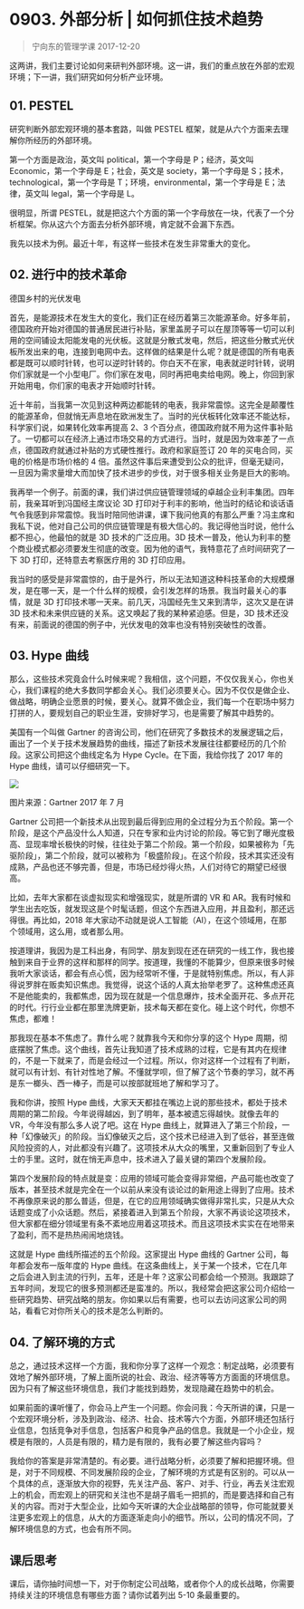 # 0903. 外部分析 | 如何抓住技术趋势
> 宁向东的管理学课
2017-12-20

这两讲，我们主要讨论如何来研判外部环境。这一讲，我们的重点放在外部的宏观环境；下一讲，我们研究如何分析产业环境。

## 01. PESTEL

研究判断外部宏观环境的基本套路，叫做 PESTEL 框架，就是从六个方面来去理解你所经历的外部环境。

第一个方面是政治，英文叫 political，第一个字母是 P；经济，英文叫 Economic，第一个字母是 E；社会，英文是 society，第一个字母是 S；技术，technological，第一个字母是 T；环境，environmental，第一个字母是 E；法律，英文叫 legal，第一个字母是 L。

很明显，所谓 PESTEL，就是把这六个方面的第一个字母放在一块，代表了一个分析框架。你从这六个方面去分析外部环境，肯定就不会漏下东西。

我先以技术为例。最近十年，有这样一些技术在发生非常重大的变化。

## 02. 进行中的技术革命

德国乡村的光伏发电

首先，是能源技术在发生大的变化，我们正在经历着第三次能源革命。好多年前，德国政府开始对德国的普通居民进行补贴，家里盖房子可以在屋顶等等一切可以利用的空间铺设太阳能发电的光伏板。这就是分散式发电，然后，把这些分散式光伏板所发出来的电，连接到电网中去。这样做的结果是什么呢？就是德国的所有电表都是既可以顺时针转，也可以逆时针转的。你白天不在家，电表就逆时针转，说明你们家就是一个小型电厂。你们家在发电，同时再把电卖给电网。晚上，你回到家开始用电，你们家的电表才开始顺时针转。

近十年前，当我第一次见到这种两边都能转的电表，我非常震惊。这完全是颠覆性的能源革命，但就悄无声息地在欧洲发生了。当时的光伏板转化效率还不能达标，科学家们说，如果转化效率再提高 2、3 个百分点，德国政府就不用为这件事补贴了。一切都可以在经济上通过市场交易的方式进行。当时，就是因为效率差了一点点，德国政府就通过补贴的方式硬性推行。政府和家庭签订 20 年的买电合同，买电的价格是市场价格的 4 倍。虽然这件事后来遭受到公众的批评，但毫无疑问，一旦因为需求量增大而加快了技术进步的步伐，对于很多相关业务是巨大的影响。

我再举一个例子。前面的课，我们讲过供应链管理领域的卓越企业利丰集团。四年前，我亲耳听到冯国经主席议论 3D 打印对于利丰的影响，他当时的结论和谈话语气令我感到非常震惊。我当时陪同他讲课，课下我问他真的有那么严重？冯主席和我私下说，他对自己公司的供应链管理是有极大信心的。我记得他当时说，他什么都不担心，他最怕的就是 3D 技术的广泛应用。3D 技术一普及，他认为利丰的整个商业模式都必须要发生彻底的改变。因为他的语气，我特意花了点时间研究了一下 3D 打印，还特意去考察医疗用的 3D 打印应用。

我当时的感受是非常震惊的，由于是外行，所以无法知道这种科技革命的大规模爆发，是在哪一天，是一个什么样的规模，会引发怎样的场景。我当时最关心的事情，就是 3D 打印技术哪一天来。前几天，冯国经先生又来到清华，这次又是在讲 3D 技术和未来供应链的关系。这又唤起了我的某种紧迫感。但是，3D 技术还没有来，前面说的德国的例子中，光伏发电的效率也没有特别突破性的改善。

## 03. Hype 曲线

那么，这些技术究竟会什么时候来呢？我相信，这个问题，不仅仅我关心，你也关心，我们课程的绝大多数同学都会关心。我们必须要关心。因为不仅仅是做企业、做战略，明确企业愿景的时候，要关心。就算不做企业，我们每一个在职场中努力打拼的人，要规划自己的职业生涯，安排好学习，也是需要了解其中趋势的。

美国有一个叫做 Gartner 的咨询公司，他们在研究了多数技术的发展逻辑之后，画出了一个关于技术发展趋势的曲线，描述了新技术发展往往都要经历的几个阶段。这家公司把这个曲线定名为 Hype Cycle。在下面，我给你找了 2017 年的 Hype 曲线，请可以仔细研究一下。

![](https://raw.githubusercontent.com/dalong0514/selfstudy/master/图片链接/宁向东/2019045.jpg)

图片来源：Gartner 2017 年 7 月

Gartner 公司把一个新技术从出现到最后得到应用的全过程分为五个阶段。第一个阶段，是这个产品没什么人知道，只在专家和业内讨论的阶段。等它到了曝光度极高、显现率增长极快的时候，往往处于第二个阶段。第一个阶段，如果被称为「先驱阶段」，第二个阶段，就可以被称为「极盛阶段」。在这个阶段，技术其实还没有成熟，产品也还不够完善，但是，市场已经炒得火热，人们对待它的期望已经很高。

比如，去年大家都在谈虚拟现实和增强现实，就是所谓的 VR 和 AR。我有时候和学生出去吃饭，就发现这是个时髦话题，但这个东西进入应用，并且盈利，那还远得很。再比如，2018 年大家动不动就是说人工智能（AI），在这个领域用，在那个领域用，这么用，或者那么用。

按道理讲，我因为是工科出身，有同学、朋友到现在还在研究的一线工作，我也接触到来自于业界的这样和那样的同学。按道理，我懂的不能算少，但原来很多时候我听大家谈话，都会有点心慌，因为经常听不懂，于是就特别焦虑。所以，有人非得说罗胖在贩卖知识焦虑。我觉得，说这个话的人真太抬举老罗了。这种焦虑还真不是他能卖的，我都焦虑，因为现在就是一个信息爆炸，技术全面开花、多点开花的时代。行行业业都在那里洗牌更新，技术每天都在变化。碰上这个时代，你想不焦虑，都难！

那我现在基本不焦虑了。靠什么呢？就靠我今天和你分享的这个 Hype 周期，彻底摆脱了焦虑。这个曲线，首先让我知道了技术成熟的过程，它是有其内在规律的，不是一下就来了，而是会经过一个过程。所以，你对这样一个过程有了判断，就可以有计划、有针对性地了解。不懂就学呗，但了解了这个节奏的学习，就不再是东一榔头、西一棒子，而是可以按部就班地了解和学习了。

我和你讲，按照 Hype 曲线，大家天天都挂在嘴边上说的那些技术，都处于技术周期的第二阶段。今年说得越凶，到了明年，基本被遗忘得越快。就像去年的 VR，今年没有那么多人说了吧。这在 Hype 曲线上，就算进入了第三个阶段，一种「幻像破灭」的阶段。当幻像破灭之后，这个技术已经进入到了低谷，甚至连做风险投资的人，对此都没有兴趣了。这项技术从大众的嘴里，又重新回到了专业人士的手里。这时，就在悄无声息中，技术进入了最关键的第四个发展阶段。

第四个发展阶段的特点就是变：应用的领域可能会变得非常细，产品可能也改变了版本，甚至技术就是完全在一个以前从来没有谈论过的新用途上得到了应用。技术不再像原来说的那么普适，但是，在它的应用领域确实做得非常扎实，只是从大众话题变成了小众话题。然后，紧接着进入到第五个阶段，大家不再谈论这项技术，但大家都在细分领域里有条不紊地应用着这项技术。而且这项技术实实在在地带来了盈利，而不是热热闹闹地烧钱。

这就是 Hype 曲线所描述的五个阶段。这家提出 Hype 曲线的 Gartner 公司，每年都会发布一版年度的 Hype 曲线。在这条曲线上，关于某一个技术，它在几年之后会进入到主流的行列，五年，还是十年？这家公司都会给一个预测。我跟踪了五年时间，发现它的很多预测都还是蛮准的。所以，我经常会把这家公司介绍给一些研究趋势、研究战略的朋友。你如果以后有需要，也可以去访问这家公司的网站，看看它对你所关心的技术是怎么判断的。

## 04. 了解环境的方式

总之，通过技术这样一个方面，我和你分享了这样一个观念：制定战略，必须要有效地了解外部环境，了解上面所说的社会、政治、经济等等方方面面的环境信息。因为只有了解这些环境信息，我们才能找到趋势，发现隐藏在趋势中的机会。

如果前面的课听懂了，你会马上产生一个问题。你会问我：今天所讲的课，只是一个宏观环境分析，涉及到政治、经济、社会、技术等六个方面，外部环境还包括行业信息，包括竞争对手信息，包括客户和竞争产品的信息。我就是一个小企业，规模是有限的，人员是有限的，精力是有限的，我有必要了解这些内容吗？

我给你的答案是非常清楚的。有必要。进行战略分析，必须要了解和把握环境。但是，对于不同规模、不同发展阶段的企业，了解环境的方式是有区别的。可以从一个具体的点，逐渐放大你的视野，先关注产品、客户、对手、行业，再去关注宏观上的机会，而宏观上的研究和关注也不是胡子眉毛一把抓的，而是要选择和自己有关的内容。而对于大型企业，比如今天听课的大企业战略部的领导，你可能就要关注更多宏观上的信息，从大的方面逐渐走向小的细节。所以，公司的情况不同，了解环境信息的方式，也会有所不同。

## 课后思考

课后，请你抽时间想一下，对于你制定公司战略，或者你个人的成长战略，你需要持续关注的环境信息有哪些方面？请你试着列出 5-10 条最重要的。

